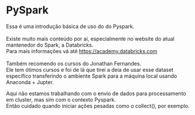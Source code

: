 # PySpark
Essa é uma introdução básica de uso do do Pyspark.<br><br>
Existe muito mais conteúdo por ai, especialmente no website do atual mantenedor do Spark, a Databricks.<br> 
Para mais informações vá até https://academy.databricks.com <br><br>
Também recomendo os cursos do Jonathan Fernandes.<br> 
Ele tem ótimos cursos e foi de lá que tirei a deia de usar esse dataset específico transferindo o ambiente Spark para a máquina local usando Anaconda + Jupter.<br>

Aqui não estamos trabalhando com o envio de dados para processamento em cluster, mas sim com o contexto Pyspark.<br>
Então cuidado quando iniciar ações pesadas como o collect(), por exemplo. 
</h5>
